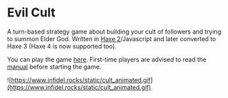 # Evil Cult

A turn-based strategy game about building your cult of followers and trying to summon Elder God. Written in [Haxe 2](http://haxe.org)/Javascript and later converted to Haxe 3 (Haxe 4 is now supported too).

You can play the game [here](https://www.infidel.rocks/static/cult/index.html). First-time players are advised to read the [manual](https://github.com/infidel-/cult/blob/wiki/Manual_v5.md) before starting the game.

![https://www.infidel.rocks/static/cult_animated.gif](https://www.infidel.rocks/static/cult_animated.gif)
